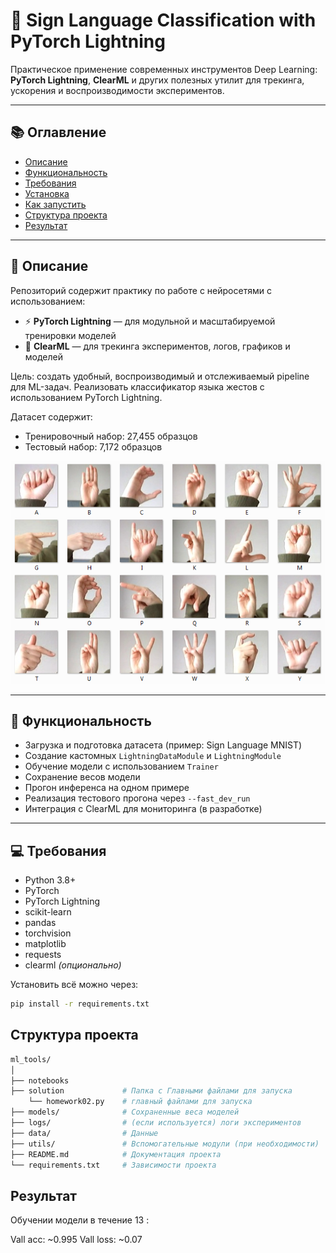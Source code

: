 # 🧰 Sign Language Classification with PyTorch Lightning

Практическое применение современных инструментов Deep Learning:  
**PyTorch Lightning**, **ClearML** и других полезных утилит для трекинга, ускорения и воспроизводимости экспериментов.

---

## 📚 Оглавление

- [Описание](#описание)
- [Функциональность](#функциональность)
- [Требования](#требования)
- [Установка](#установка)
- [Как запустить](#как-запустить)
- [Структура проекта](#структура-проекта)
- [Результат](#результат)

---

## 📌 Описание

Репозиторий содержит практику по работе с нейросетями с использованием:
- ⚡ **PyTorch Lightning** — для модульной и масштабируемой тренировки моделей
- 🔭 **ClearML** — для трекинга экспериментов, логов, графиков и моделей

Цель: создать удобный, воспроизводимый и отслеживаемый pipeline для ML-задач. Реализовать классификатор языка жестов с использованием PyTorch Lightning.

Датасет содержит:

- Тренировочный набор: 27,455 образцов
- Тестовый набор: 7,172 образцов

![Датасет](data/amer_sign2.png)

---

## 🔧 Функциональность

- Загрузка и подготовка датасета (пример: Sign Language MNIST)
- Создание кастомных `LightningDataModule` и `LightningModule`
- Обучение модели с использованием `Trainer`
- Сохранение весов модели
- Прогон инференса на одном примере
- Реализация тестового прогона через `--fast_dev_run`
- Интеграция с ClearML для мониторинга (в разработке)

---

## 💻 Требования

- Python 3.8+
- PyTorch
- PyTorch Lightning
- scikit-learn
- pandas
- torchvision
- matplotlib
- requests
- clearml *(опционально)*

Установить всё можно через:

```bash
pip install -r requirements.txt
```

## Структура проекта
```bash
ml_tools/
│
├── notebooks 
├── solution             # Папка с Главными файлами для запуска
    └── homework02.py    # главный файлами для запуска
├── models/              # Сохраненные веса моделей
├── logs/                # (если используется) логи экспериментов
├── data/                # Данные
├── utils/               # Вспомогательные модули (при необходимости)
├── README.md            # Документация проекта
└── requirements.txt     # Зависимости проекта
```

## Результат

Обучении модели в течение 13 :

Vall acc: ~0.995
Vall loss: ~0.07